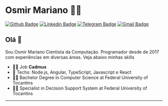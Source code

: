 # Osmir Mariano :man_technologist:

[![Github Badge](https://img.shields.io/badge/-Github-000?style=flat-square&logo=Github&logoColor=white&link=https://github.com/osmirmariano)](https://github.com/osmirmariano)
[![Linkedin Badge](https://img.shields.io/badge/-LinkedIn-blue?style=flat-square&logo=Linkedin&logoColor=white&link=https://www.linkedin.com/in/osmir-mariano-a03a3170/)](https://www.linkedin.com/in/osmir-mariano-a03a3170/)
[![Telegram Badge](https://img.shields.io/badge/-Telegram-1ca0f1?style=flat-square&labelColor=1ca0f1&logo=telegram&logoColor=white&link=https://t.me/osmirmariano)](https://t.me/osmirmariano)
[![Gmail Badge](https://img.shields.io/badge/-Gmail-c14438?style=flat-square&logo=Gmail&logoColor=white&link=mailto:osmirmarianocc@gmail.com)](mailto:osmirmarianocc@gmail.com)

## Olá 👋

Sou Osmir Mariano Cientista da Computação. Programador desde de 2017 com experiências em diversas áreas. Veja abaixo minhas skills

- :office_worker: Job **Cadmus**
- :blue_heart: Techs: Node.js, Angular, TypeScript, Javascript e React
- 👨‍🎓 Bachelor Degree in Computer Science at Federal University of Tocantins
- 👨‍🎓 Specialist in Decision Support System at Federal University of Tocantins

---
